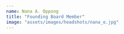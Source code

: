 ```yaml
---
name: Nana A. Oppong
title: "Founding Board Member"
image: "assets/images/headshots/nana_o.jpg"
---
```

